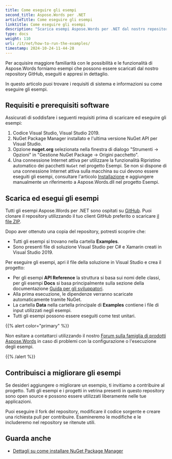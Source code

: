 ```yaml
---
title: Come eseguire gli esempi
second_title: Aspose.Words per .NET
articleTitle: Come eseguire gli esempi
linktitle: Come eseguire gli esempi
description: "Scarica esempi Aspose.Words per .NET dal nostro repository GitHub e scopri come eseguirli per acquisire maggiore familiarità con le possibilità e le funzionalità di Aspose.Words utilizzando C#."
type: docs
weight: 110
url: /it/net/how-to-run-the-examples/
timestamp: 2024-10-24-11-44-28
---
```


Per acquisire maggiore familiarità con le possibilità e le funzionalità di Aspose.Words forniamo esempi che possono essere scaricati dal nostro repository GitHub, eseguiti e appresi in dettaglio.

In questo articolo puoi trovare i requisiti di sistema e informazioni su come eseguire gli esempi.

## Requisiti e prerequisiti software

Assicurati di soddisfare i seguenti requisiti prima di scaricare ed eseguire gli esempi:

1. Codice Visual Studio, Visual Studio 2019.
2. NuGet Package Manager installato e l'ultima versione NuGet API per Visual Studio.
3. Opzione **nuget.org** selezionata nella finestra di dialogo "Strumenti → Opzioni" in "Gestione NuGet Package → Origini pacchetto".
4. Una connessione Internet attiva per utilizzare la funzionalità Ripristino automatico dei pacchetti `NuGet` nel progetto Esempi. Se non si dispone di una connessione Internet attiva sulla macchina su cui devono essere eseguiti gli esempi, consultare l'articolo [Installazione](/words/it/net/installation/) e aggiungere manualmente un riferimento a Aspose.Words.dll nel progetto Esempi.

## Scarica ed esegui gli esempi

Tutti gli esempi Aspose.Words per .NET sono ospitati su [GitHub](https://github.com/aspose-words/Aspose.Words-for-.NET). Puoi clonare il repository utilizzando il tuo client GitHub preferito o scaricare [il file ZIP](https://github.com/aspose-words/Aspose.Words-for-.NET/archive/master.zip).

Dopo aver ottenuto una copia del repository, potresti scoprire che:

- Tutti gli esempi si trovano nella cartella **Examples**.
- Sono presenti file di soluzione Visual Studio per C# e Xamarin creati in Visual Studio 2019.

Per eseguire gli esempi, apri il file della soluzione in Visual Studio e crea il progetto:

- Per gli esempi **API Reference** la struttura si basa sui nomi delle classi, per gli esempi **Docs** si basa principalmente sulla sezione della documentazione [Guida per gli sviluppatori](/words/it/net/developer-guide/).
- Alla prima esecuzione, le dipendenze verranno scaricate automaticamente tramite NuGet.
- La cartella **Data** nella cartella principale di **Examples** contiene i file di input utilizzati negli esempi.
- Tutti gli esempi possono essere eseguiti come test unitari.

{{% alert color="primary" %}}

Non esitare a contattarci utilizzando il nostro [Forum sulla famiglia di prodotti Aspose.Words](https://forum.aspose.com/c/words/8) in caso di problemi con la configurazione o l'esecuzione degli esempi.

{{% /alert %}}

## Contribuisci a migliorare gli esempi

Se desideri aggiungere o migliorare un esempio, ti invitiamo a contribuire al progetto. Tutti gli esempi e i progetti in vetrina presenti in questo repository sono open source e possono essere utilizzati liberamente nelle tue applicazioni.

Puoi eseguire il fork del repository, modificare il codice sorgente e creare una richiesta pull per contribuire. Esamineremo le modifiche e le includeremo nel repository se ritenute utili.

## Guarda anche

- [Dettagli su come installare NuGet Package Manager](https://docs.microsoft.com/nuget/guides/install-nuget)
